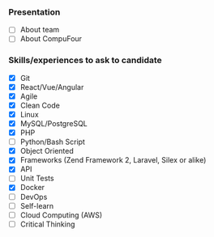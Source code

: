 ### Presentation
- [ ] About team
- [ ] About CompuFour

### Skills/experiences to ask to candidate

- [x] Git
- [x] React/Vue/Angular
- [x] Agile
- [x] Clean Code
- [x] Linux
- [x] MySQL/PostgreSQL
- [x] PHP
- [ ] Python/Bash Script
- [x] Object Oriented
- [x] Frameworks (Zend Framework 2, Laravel, Silex or alike)
- [x] API
- [ ] Unit Tests
- [x] Docker
- [ ] DevOps
- [ ] Self-learn
- [ ] Cloud Computing (AWS)
- [ ] Critical Thinking
